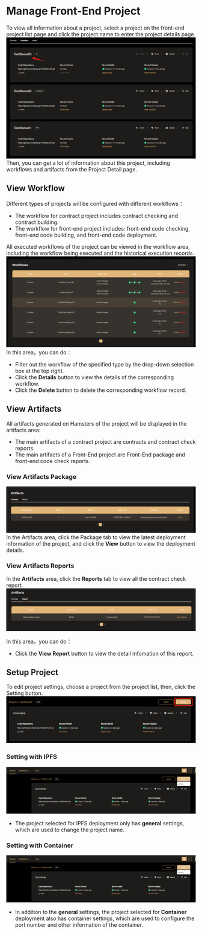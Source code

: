 # Manage Front-End Project
To view all information about a project, select a project on the front-end project list page and click the project name to enter the project details page.  
![manage front end](./img/manage_front_end00.png)
Then, you can get a lot of information about this project, including workflows and artifacts from the Project Detail page.  
## View Workflow
Different types of projects will be configured with different workflows：
- The workflow for contract project includes contract checking and contract building. 
- The workflow for front-end project includes: front-end code checking, front-end code building, and front-end code deployment.

All executed workflows of the project can be viewed in the workflow area, including the workflow being executed and the historical execution records.  
![manage front end](./img/manage_front_end01.png)
In this area，you can do：
- Filter out the workflow of the specified type by the drop-down selection box at the top right.
- Click the **Details** button to view the details of the corresponding workflow.
- Click the **Delete** button to delete the corresponding workflow record.  
## View Artifacts
All artifacts generated on Hamsters of the project will be displayed in the artifacts area:
- The main artifacts of a contract project are contracts and contract check reports.
- The main artifacts of a Front-End project are Front-End package and front-end code check reports.  
### View Artifacts Package  
![manage front end](./img/manage_front_end02.png)
In the Artifacts area, click the Package tab to view the latest deployment information of the project, and click the **View** button to view the deployment details.  
### View Artifacts Reports
In the **Artifacts** area, click the **Reports** tab to view all the contract check report.  
![manage front end](./img/manage_front_end03.png)

In this area，you can do：
- Click the **View Report** button to view the detail infomation of this report.  

## Setup Project  
To edit project settings, choose a project from the project list, then, click the Setting button.
![manage front end](./img/manage_front_end04.png)
### Setting with IPFS
![manage front end](./img/manage_front_end05.png)
- The project selected for IPFS deployment only has **general** settings, which are used to change the project name.  
### Setting with Container  
![manage front end](./img/manage_front_end05.png)  
- In addition to the **general** settings, the project selected for **Container** deployment also has container settings, which are used to configure the port number and other information of the container.  

